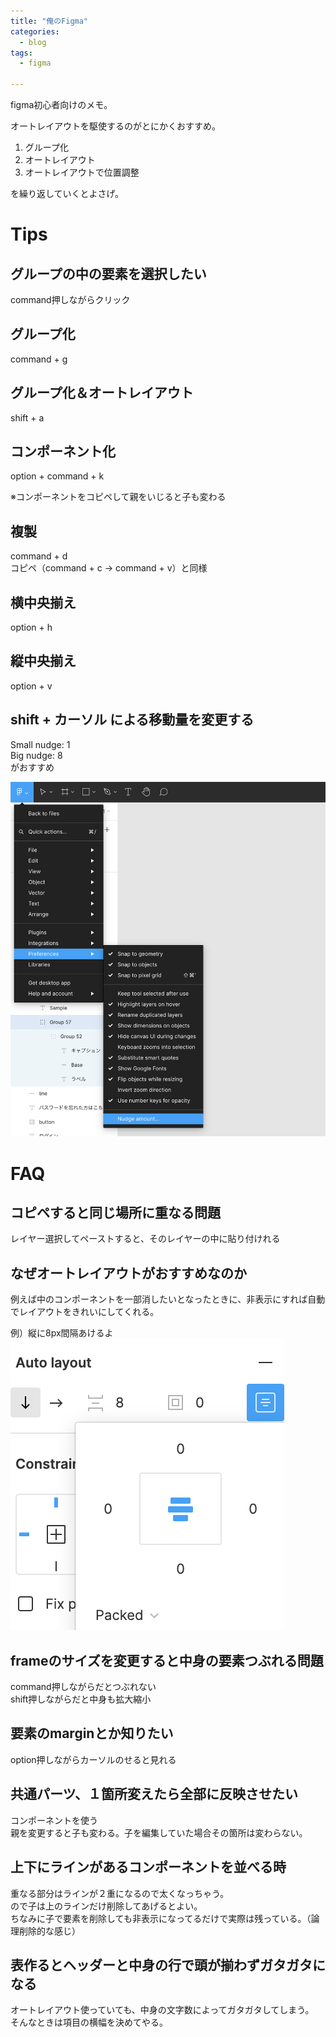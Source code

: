 ```yaml
---
title: "俺のFigma"
categories:
  - blog
tags:
  - figma

---
```


figma初心者向けのメモ。  
  
オートレイアウトを駆使するのがとにかくおすすめ。  
  
1. グループ化  
2. オートレイアウト  
3. オートレイアウトで位置調整  
  
を繰り返していくとよさげ。  
  
# Tips  
  
## グループの中の要素を選択したい  
command押しながらクリック  
  
## グループ化  
command + g  
  
## グループ化＆オートレイアウト  
shift + a  
  
## コンポーネント化  
option + command + k  
  
※コンポーネントをコピペして親をいじると子も変わる  
  
## 複製  
command + d  
コピペ（command + c → command + v）と同様  
  
## 横中央揃え  
option + h  
  
## 縦中央揃え  
option + v  
  
## shift + カーソル による移動量を変更する  
  
Small nudge: 1  
Big nudge: 8  
がおすすめ  
  
![image.png](/assets/images/20210625/d705b0f5-5c31-96bc-00b8-d28392f47674.png)  
  
# FAQ  
## コピペすると同じ場所に重なる問題  
  
レイヤー選択してペーストすると、そのレイヤーの中に貼り付けれる  
  
## なぜオートレイアウトがおすすめなのか  
  
例えば中のコンポーネントを一部消したいとなったときに、非表示にすれば自動でレイアウトをきれいにしてくれる。  
  
例）縦に8px間隔あけるよ  
![image.png](/assets/images/20210625/b8c364df-2f03-7f8f-169e-48736ef4e852.png)  
  
## frameのサイズを変更すると中身の要素つぶれる問題  
  
command押しながらだとつぶれない  
shift押しながらだと中身も拡大縮小  
  
## 要素のmarginとか知りたい  
option押しながらカーソルのせると見れる  
  
## 共通パーツ、１箇所変えたら全部に反映させたい  
  
コンポーネントを使う  
親を変更すると子も変わる。子を編集していた場合その箇所は変わらない。  
  
## 上下にラインがあるコンポーネントを並べる時  
重なる部分はラインが２重になるので太くなっちゃう。  
ので子は上のラインだけ削除してあげるとよい。  
ちなみに子で要素を削除しても非表示になってるだけで実際は残っている。（論理削除的な感じ）  
  
## 表作るとヘッダーと中身の行で頭が揃わずガタガタになる  
  
オートレイアウト使っていても、中身の文字数によってガタガタしてしまう。  
そんなときは項目の横幅を決めてやる。  
